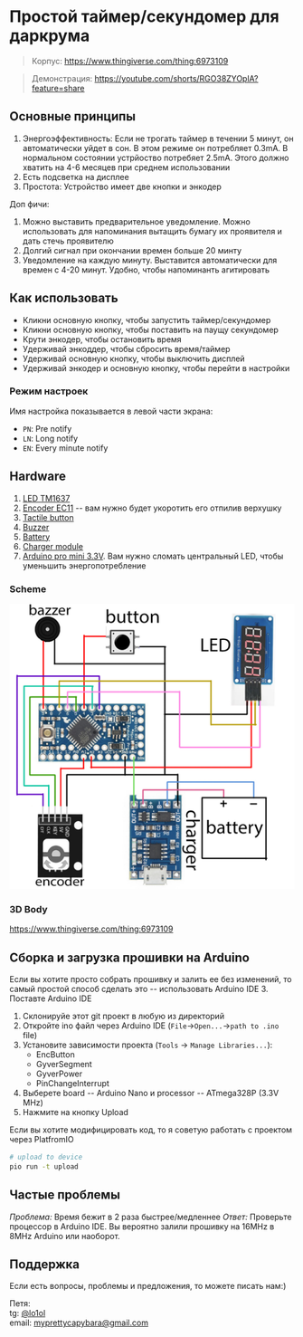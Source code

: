 # Простой таймер/секундомер для даркрума

> Корпус: https://www.thingiverse.com/thing:6973109

> Демонстрация: https://youtube.com/shorts/RGO38ZYOplA?feature=share

## Основные принципы

1. Энергоэффективность: Если не трогать таймер в течении 5 минут, он автоматически уйдет в сон. В этом режиме он потребляет 0.3mA. В нормальном состоянии устрйоство потребяет 2.5mA. Этого должно хватить на 4-6 месяцев при среднем использовании
2. Есть подсветка на дисплее
3. Простота: Устройство имеет две кнопки и энкодер

Доп фичи:
1. Можно выставить предварительное уведомление. Можно использовать для напоминания вытащить бумагу их проявителя и дать стечь проявителю
2. Долгий сигнал при окончании времен больше 20 минту
3. Уведомление на каждую минуту. Выставится автоматически для времен с 4-20 минут. Удобно, чтобы напоминанть агитировать

## Как использовать

* Кликни основную кнопку, чтобы запустить таймер/секундомер
* Кликни основную кнопку, чтобы поставить на паущу секундомер
* Крути энкодер, чтобы остановить время
* Удерживай энкоддер, чтобы сбросить время/таймер
* Удерживай основную кнопку, чтобы выключить дисплей
* Удерживай энкодер и основную кнопку, чтобы перейти в настройки

### Режим настроек

Имя настройка показывается в левой части экрана:
* `PN`: Pre notify
* `LN`: Long notify
* `EN`: Every minute notify

## Hardware

1. [LED TM1637](https://sl.aliexpress.ru/p?key=JlZ4GYP)
2. [Encoder EC11](https://sl.aliexpress.ru/p?key=XLZ4G8M) -- вам нужно будет укоротить его отпилив верхушку
3. [Tactile button](https://sl.aliexpress.ru/p?key=JxO4Gkf)
4. [Buzzer](https://sl.aliexpress.ru/p?key=tHIeGkI)
5. [Battery](https://sl.aliexpress.ru/p?key=B1G4GWz)
6. [Charger module](https://sl.aliexpress.ru/p?key=XfG4GBb)
7. [Arduino pro mini 3.3V](https://sl.aliexpress.ru/p?key=6zG4GHJ). Вам нужно сломать центральный LED, чтобы уменьшить энергопотребление

### Scheme
![Circuit](./Circuit.jpg)

### 3D Body

https://www.thingiverse.com/thing:6973109

## Сборка и загрузка прошивки на Arduino

Если вы хотите просто собрать прошивку и залить ее без изменений, то самый простой способ сделать это -- использовать Arduino IDE
3. Поставте Arduino IDE
1. Склонируйе этот git проект в любую из директорий
2. Откройте ino файл через Arduino IDE (`File`->`Open...`->`path to .ino` file)
4. Установите зависимости проекта (`Tools` -> `Manage Libraries...`):
   * EncButton
   * GyverSegment
   * GyverPower
   * PinChangeInterrupt
5. Выберете board -- Arduino Nano и processor --  ATmega328P (3.3V MHz)
6. Нажмите на кнопку Upload

Если вы хотите модифицировать код, то я советую работать с проектом через PlatfromIO


```bash
# upload to device
pio run -t upload
```

## Частые проблемы

*Проблема:* Время бежит в 2 раза быстрее/медленнее
*Ответ:* Проверьте процессор в Arduino IDE. Вы вероятно залили прошивку на 16MHz в 8MHz Arduino или наоборот.

## Поддержка

Если есть вопросы, проблемы и предложения, то можете писать нам:)

Петя:<br>
tg: [@lo1ol](http://t.me/lo1ol)<br>
email: [myprettycapybara@gmail.com](mailto:myprettycapybara@gmail.com?subject=Darkroom%20timer)
